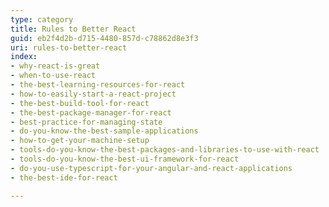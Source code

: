 ```yaml
---
type: category
title: Rules to Better React
guid: eb2f4d2b-d715-4480-857d-c78862d8e3f3
uri: rules-to-better-react
index:
- why-react-is-great
- when-to-use-react
- the-best-learning-resources-for-react
- how-to-easily-start-a-react-project
- the-best-build-tool-for-react
- the-best-package-manager-for-react
- best-practice-for-managing-state
- do-you-know-the-best-sample-applications
- how-to-get-your-machine-setup
- tools-do-you-know-the-best-packages-and-libraries-to-use-with-react
- tools-do-you-know-the-best-ui-framework-for-react
- do-you-use-typescript-for-your-angular-and-react-applications
- the-best-ide-for-react

---
```

<p>​​​<br></p>


